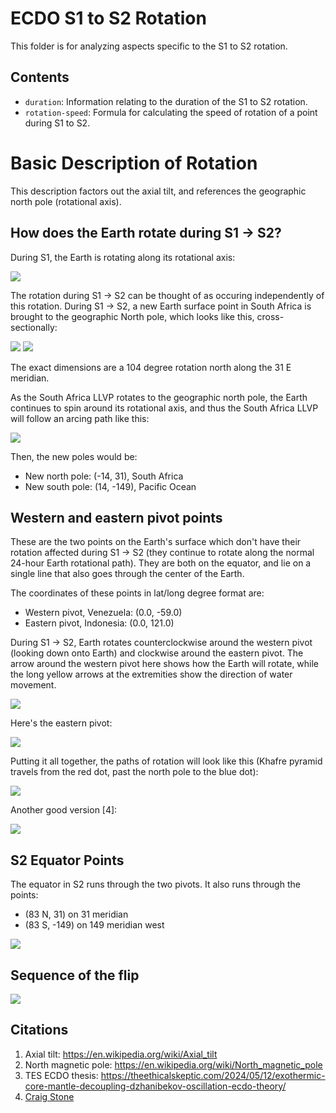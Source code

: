 # ECDO S1 to S2 Rotation

This folder is for analyzing aspects specific to the S1 to S2 rotation.

## Contents

- `duration`: Information relating to the duration of the S1 to S2 rotation.
- `rotation-speed`: Formula for calculating the speed of rotation of a point during S1 to S2.

# Basic Description of Rotation

This description factors out the axial tilt, and references the geographic north pole (rotational axis).

## How does the Earth rotate during S1 -> S2?

During S1, the Earth is rotating along its rotational axis:

![](img/rotation.gif)

The rotation during S1 -> S2 can be thought of as occuring independently of this rotation. During S1 -> S2, a new Earth surface point in South Africa is brought to the geographic North pole, which looks like this, cross-sectionally:

![](img/ecdo-rotation.webp)
![](img/31-meridian.webp)

The exact dimensions are a 104 degree rotation north along the 31 E meridian.

As the South Africa LLVP rotates to the geographic north pole, the Earth continues to spin around its rotational axis, and thus the South Africa LLVP will follow an arcing path like this:

![](img/rotational-path.png)

Then, the new poles would be:
- New north pole: (-14, 31), South Africa
- New south pole: (14, -149), Pacific Ocean

## Western and eastern pivot points

These are the two points on the Earth's surface which don't have their rotation affected during S1 -> S2 (they continue to rotate along the normal 24-hour Earth rotational path). They are both on the equator, and lie on a single line that also goes through the center of the Earth.

The coordinates of these points in lat/long degree format are:
- Western pivot, Venezuela: (0.0, -59.0)
- Eastern pivot, Indonesia: (0.0, 121.0)

During S1 -> S2, Earth rotates counterclockwise around the western pivot (looking down onto Earth) and clockwise around the eastern pivot. The arrow around the western pivot here shows how the Earth will rotate, while the long yellow arrows at the extremities show the direction of water movement.

![](img/western-pivot.webp)

Here's the eastern pivot:

![](img/eastern-pivot.png)

Putting it all together, the paths of rotation will look like this (Khafre pyramid travels from the red dot, past the north pole to the blue dot):

![](../../6-LITERATURE-MEDIA/sovrynn/img/rotation-speed.png)

Another good version [4]:

![](../../6-LITERATURE-MEDIA/nobulart/img/rotation-speed2.jpg)

## S2 Equator Points

The equator in S2 runs through the two pivots. It also runs through the points:
- (83 N, 31) on 31 meridian
- (83 S, -149) on 149 meridian west

![](../s2/img/s2.png)

## Sequence of the flip

![](img/flip-sequence.jpg)

## Citations

1. Axial tilt: https://en.wikipedia.org/wiki/Axial_tilt
2. North magnetic pole: https://en.wikipedia.org/wiki/North_magnetic_pole
3. TES ECDO thesis: https://theethicalskeptic.com/2024/05/12/exothermic-core-mantle-decoupling-dzhanibekov-oscillation-ecdo-theory/
4. [Craig Stone](https://nobulart.com)

